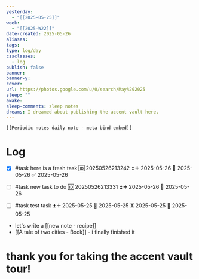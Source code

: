 ```yaml
---
yesterday:
  - "[[2025-05-25]]"
week:
  - "[[2025-W22]]"
date-created: 2025-05-26
aliases:
tags:
type: log/day
cssclasses:
  - log
publish: false
banner:
banner-y:
cover:
url: https://photos.google.com/u/0/search/May%202025
sleep: ""
awake:
sleep-comments: sleep notes
dreams: I dreamed about publishing the accent vault here.
---
```


```meta-bind-embed
[[Periodic notes daily note - meta bind embed]]
```

# Log

- [x] #task here is a fresh task 🆔 20250526213242 ⏫ ➕ 2025-05-26 📅 2025-05-26 ✅ 2025-05-26
- [ ] #task new task to do 🆔 20250526213331 ⏫ ➕ 2025-05-26 📅 2025-05-26
- [ ] #task test task ⏫ ➕ 2025-05-25 🛫 2025-05-25 ⏳ 2025-05-25 📅 2025-05-25


- let's write a [[new note - recipe]]
- [[A tale of two cities - Book]] - i finally finished it

# thank you for taking the accent vault tour!